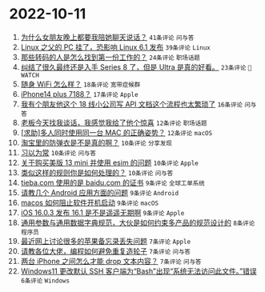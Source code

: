 # 2022-10-11

1. [为什么女朋友晚上都要我陪她聊天说话？](https://www.v2ex.com/t/886001) `41条评论` `问与答`
1. [Linux 之父的 PC 挂了，恐影响 Linux 6.1 发布](https://www.v2ex.com/t/886003) `39条评论` `Linux`
1. [那些转码的人是怎么找到第一份工作的？](https://www.v2ex.com/t/885957) `24条评论` `职场话题`
1. [纠结了很久最终还是入手 Series 8 了，但是 Ultra 是真的好看。](https://www.v2ex.com/t/885951) `23条评论` ` WATCH`
1. [随身 WiFi 怎么样？](https://www.v2ex.com/t/885959) `18条评论` `宽带症候群`
1. [iPhone14 plus 7188？](https://www.v2ex.com/t/885962) `17条评论` `Apple`
1. [我有个朋友他这个 18 线小公司写 API 文档这个流程也太繁琐了](https://www.v2ex.com/t/885946) `16条评论` `问与答`
1. [老板今天找我谈话，我感觉我给了他个惊喜](https://www.v2ex.com/t/885979) `12条评论` `职场话题`
1. [[求助]多人同时使用同一台 MAC 的正确姿势？](https://www.v2ex.com/t/885970) `12条评论` `macOS`
1. [淘宝里的防弹衣是不是真的啊？](https://www.v2ex.com/t/885974) `10条评论` `分享发现`
1. [习以为常](https://www.v2ex.com/t/885958) `10条评论` `问与答`
1. [关于购买美版 13 mini 并使用 esim 的问题](https://www.v2ex.com/t/885956) `10条评论` `Apple`
1. [类似这样的规则你是如何处理的？](https://www.v2ex.com/t/885944) `10条评论` `问与答`
1. [tieba.com 使用的是 baidu.com 的证书](https://www.v2ex.com/t/886009) `9条评论` `全球工单系统`
1. [请教几个 Android 应用方面的问题](https://www.v2ex.com/t/885992) `9条评论` `Android`
1. [macos 如何阻止软件开机启动](https://www.v2ex.com/t/885967) `9条评论` `macOS`
1. [iOS 16.0.3 发布 16.1 是不是遥遥无期啊](https://www.v2ex.com/t/885947) `9条评论` `Apple`
1. [通用参数与通用数据字典规范，大伙是如何约束多产品的规范设计的](https://www.v2ex.com/t/885961) `8条评论` `程序员`
1. [最近网上讨论很多的苹果备忘录丢失问题](https://www.v2ex.com/t/886026) `7条评论` `Apple`
1. [请教各位大佬，编程如何避免重复造轮子](https://www.v2ex.com/t/886004) `7条评论` `问与答`
1. [两台 iPhone 之间怎么才能 drop 文本内容？](https://www.v2ex.com/t/885964) `7条评论` `问与答`
1. [Windows11 更改默认 SSH 客户端为“Bash”出现“系统无法访问此文件。”错误](https://www.v2ex.com/t/885945) `6条评论` `Windows`

